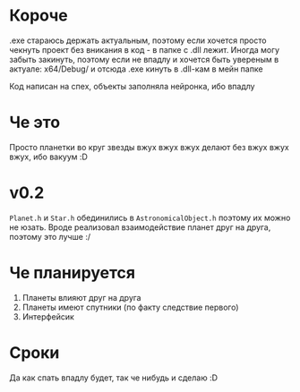 # Короче

.exe стараюсь держать актуальным, поэтому если хочется просто чекнуть проект без вникания в код - в папке с .dll лежит. 
Иногда могу забыть закинуть, поэтому если не впадлу и хочется быть увереным в актуале: x64/Debug/ и отсюда .exe кинуть в .dll-кам в мейн папке

Код написан на спех, объекты заполняла нейронка, ибо впадлу

# Че это

Просто планетки во круг звезды вжух вжух вжух делают без вжух вжух вжух, ибо вакуум :D 

# v0.2

`Planet.h` и `Star.h` обединились в `AstronomicalObject.h` поэтому их можно не юзать. Вроде реализовал взаимодействие планет друг на друга, поэтому это лучше :/

# Че планируется

1. Планеты влияют друг на друга
2. Планеты имеют спутники (по факту следствие первого)
3. Интерфейсик 

# Сроки

Да как спать впадлу будет, так че нибудь и сделаю :D 